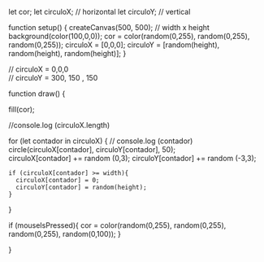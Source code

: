 let cor;
let circuloX; // horizontal
let circuloY; // vertical

function setup() {
  createCanvas(500, 500); // width x height
  background(color(100,0,0));
  cor = color(random(0,255), random(0,255), random(0,255));
  circuloX = [0,0,0];
  circuloY = [random(height), random(height), random(height)];
}

// circuloX = 0,0,0  
// circuloY = 300, 150 , 150

function draw() {
  
  fill(cor);
  
  //console.log (circuloX.length)
  
  for (let contador in circuloX) {
    // console.log (contador)
  circle(circuloX[contador], circuloY[contador], 50);  
  circuloX[contador] += random (0,3);
  circuloY[contador] += random (-3,3);
    
    if (circuloX[contador] >= width){
      circuloX[contador] = 0;
      circuloY[contador] = random(height);
    }
   
  }

  if (mouseIsPressed){
    cor = color(random(0,255), random(0,255), random(0,255), random(0,100));
  }
 
}
  
 
  
  
